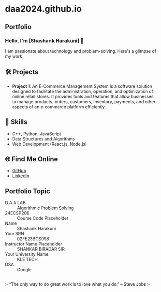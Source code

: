 # daa2024.github.io
## Portfolio

### Hello, I'm [Shashank Harakuni] 👋

I am passionate about technology and problem-solving. Here's a glimpse of my work:

## 🛠️ Projects
- **Project 1**: An E-Commerce Management System is a software solution designed to facilitate the administration, operation, and optimization of online retail stores. It provides tools and features that allow businesses to manage products, orders, customers, inventory, payments, and other aspects of an e-commerce platform efficiently.

## 🚀 Skills
- C++, Python, JavaScript
- Data Structures and Algorithms
- Web Development (React.js, Node.js)

## 🌐 Find Me Online
- [GitHub](https://shan210529.github.io/daa2024.github.io/)
- [LinkedIn](https://www.linkedin.com/in/shashank-harakuni-1ba54932b/)

## Portfolio Topic

<dl>
<dt>D.A.A LAB</dt>
<dd>Algorithmic Problem Solving</dd>
<dt>24ECSP206</dt>
<dd>Course Code Placeholder</dd>
<dt>Name</dt>
<dd>Shashank Harakuni</dd>
<dt>Your SRN</dt>
<dd>02FE23BCS098</dd>
<dt>Instructor Name Placeholder</dt>
<dd>SHANKAR BIRADAR SIR</dd>
<dt>Your University Name</dt>
<dd>KLE TECH </dd>
<dt>DSA</dt>
<dd>Google</dd>
</dl>

<br> 
> “The only way to do great work is to love what you do.” – Steve Jobs
>
